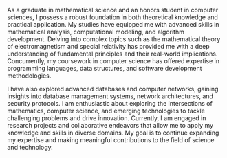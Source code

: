 As a graduate in mathematical science and an honors student in computer sciences, I possess a robust foundation in both theoretical knowledge and practical application.
My studies have equipped me with advanced skills in mathematical analysis, computational modeling, and algorithm development. Delving into complex topics such as the 
mathematical theory of electromagnetism and special relativity has provided me with a deep understanding of fundamental principles and their real-world implications. 
Concurrently, my coursework in computer science has offered expertise in programming languages, data structures, and software development methodologies. 

I have also explored advanced databases and computer networks, gaining insights into database management systems, network architectures, and security protocols.
I am enthusiastic about exploring the intersections of mathematics, computer science, and emerging technologies to tackle challenging problems and drive innovation.
Currently, I am engaged in research projects and collaborative endeavors that allow me to apply my knowledge and skills in diverse domains. My goal is to continue expanding
my expertise and making meaningful contributions to the field of science and technology.


<!---
KotliKaraboMoshidi/KotliKaraboMoshidi is a ✨ special ✨ repository because its `README.md` (this file) appears on your GitHub profile.
You can click the Preview link to take a look at your changes.
--->
